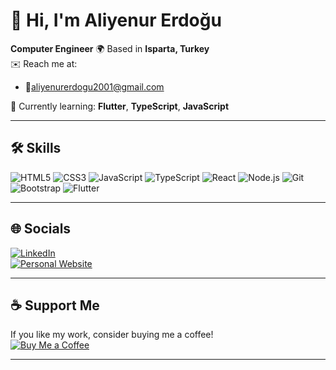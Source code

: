 # 👋 Hi, I'm Aliyenur Erdoğu

**Computer Engineer** 
🌍 Based in **Isparta, Turkey**  
✉️ Reach me at:  
- 📧aliyenurerdogu2001@gmail.com  


🧠 Currently learning: **Flutter**, **TypeScript**, **JavaScript**

---

## 🛠️ Skills

![HTML5](https://img.shields.io/badge/HTML5-E34F26?style=flat&logo=html5&logoColor=white)
![CSS3](https://img.shields.io/badge/CSS3-1572B6?style=flat&logo=css3&logoColor=white)
![JavaScript](https://img.shields.io/badge/JavaScript-F7DF1E?style=flat&logo=javascript&logoColor=black)
![TypeScript](https://img.shields.io/badge/TypeScript-3178C6?style=flat&logo=typescript&logoColor=white)
![React](https://img.shields.io/badge/React-20232A?style=flat&logo=react&logoColor=61DAFB)
![Node.js](https://img.shields.io/badge/Node.js-339933?style=flat&logo=node.js&logoColor=white)
![Git](https://img.shields.io/badge/Git-F05032?style=flat&logo=git&logoColor=white)
![Bootstrap](https://img.shields.io/badge/Bootstrap-7952B3?style=flat&logo=bootstrap&logoColor=white)
![Flutter](https://img.shields.io/badge/Flutter-02569B?style=flat&logo=flutter&logoColor=white)

---

## 🌐 Socials

[![LinkedIn](https://img.shields.io/badge/LinkedIn-0A66C2?style=flat&logo=linkedin&logoColor=white)](https://www.linkedin.com/in/aliyenurerdogu/)  
[![Personal Website](https://img.shields.io/badge/Portfolio-000000?style=flat&logo=github&logoColor=white)](https://github.com/aliyenurerdogu) <!-- Kendi web siten veya GitHub sayfan varsa güncelleyebilirim -->

---

## ☕ Support Me

If you like my work, consider buying me a coffee!  
[![Buy Me a Coffee](https://img.shields.io/badge/-Buy%20Me%20a%20Coffee-FFDD00?style=flat&logo=buy-me-a-coffee&logoColor=black)](https://www.buymeacoffee.com/) <!-- Link eklersen özelleştirebilirim -->

---

